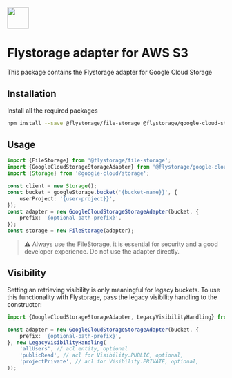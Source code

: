 <img src="https://avatars.githubusercontent.com/u/151840999" width="50px" height="50px" />

# Flystorage adapter for AWS S3

This package contains the Flystorage adapter for Google Cloud Storage

## Installation

Install all the required packages

```bash
npm install --save @flystorage/file-storage @flystorage/google-cloud-storage @google-cloud/storage
```

## Usage

```typescript
import {FileStorage} from '@flystorage/file-storage';
import {GoogleCloudStorageStorageAdapter} from '@flystorage/google-cloud-storage';
import {Storage} from '@google-cloud/storage';

const client = new Storage();
const bucket = googleStorage.bucket('{bucket-name}}', {
    userProject: '{user-project}}',
});
const adapter = new GoogleCloudStorageStorageAdapter(bucket, {
    prefix: '{optional-path-prefix}',
});
const storage = new FileStorage(adapter);
```

> ⚠️ Always use the FileStorage, it is essential for security and a good developer
> experience. Do not use the adapter directly.

## Visibility

Setting an retrieving visibility is only meaningful for legacy buckets. To use this functionality
with Flystorage, pass the legacy visibility handling to the constructor:

```typescript
import {GoogleCloudStorageStorageAdapter, LegacyVisibilityHandling} from '@flystorage/google-cloud-storage';

const adapter = new GoogleCloudStorageStorageAdapter(bucket, {
    prefix: '{optional-path-prefix}',
}, new LegacyVisibilityHandling(
    'allUsers', // acl entity, optional
    'publicRead', // acl for Visibility.PUBLIC, optional,
    'projectPrivate', // acl for Visibility.PRIVATE, optional,
));
```

